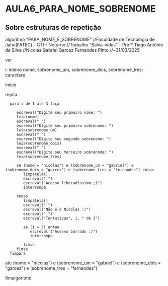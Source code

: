 # AULA6_PARA_NOME_SOBRENOME
## Sobre estruturas de repetição 

algoritmo "PARA_NOME_E_SOBRENOME"
//Faculdade de Tecnologia de Jahu(FATEC) - GTI - Noturno
//Trabalho "Salva-vidas" - Prof° Tiago Antônio da Silva
//Nicolas Gabriel Garcez Fernandes Pinto
//~31/03/2025

var

   i: inteiro
   nome, sobrenome_um, sobrenome_dois, sobrenome_tres: caractere

inicio

   repita

      para i de 1 ate 3 faça

         escreval("Digite seu primeiro nome: ")
         leia(nome)
         escreval(" ")
         escreval("Digite seu primeiro sobrenome: ")
         leia(sobrenome_um)
         escreval(" ")
         escreval("Digite seu segundo sobrenome: ")
         leia(sobrenome_dois)
         escreval(" ")
         escreval("Digite seu terceiro sobrenome: ")
         leia(sobrenome_tres)

         se (nome = "nicolas") e (sobrenome_um = "gabriel") e (sobrenome_dois = "garcez") e (sobrenome_tres = "fernandes") entao
            limpatela()
            escreval(" ")
            escreval("Acesso liberadíssimo ;)")
            interrompa

         senao
            limpatela()
            escreval(" ")
            escreval("Não é o Nicolas :(")
            escreval(" ")
            escreval("Tentativas", i, " de 3")

            se (i = 3) entao
               escreval ("Acesso barrado :/")
               interrompa

            fimse
         fimse
      fimpara
   ate (nome = "nicolas") e (sobrenome_um = "gabriel") e (sobrenome_dois = "garcez") e (sobrenome_tres = "fernandes")

fimalgoritmo

